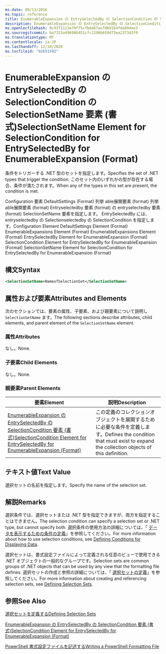 ```yaml
---
ms.date: 09/13/2016
ms.topic: reference
title: EnumerableExpansion の EntrySelectedBy の SelectionCondition の SelectionSetName 要素 (書式)
description: EnumerableExpansion の EntrySelectedBy の SelectionCondition の SelectionSetName 要素 (書式)
ms.openlocfilehash: 0c9372113a79f75cfbda67acf869164fde894ee3
ms.sourcegitcommit: ba7315a496986451cfc1296b659d73ea2373d3f0
ms.translationtype: MT
ms.contentlocale: ja-JP
ms.lasthandoff: 12/10/2020
ms.locfileid: "92651592"
---
```

# <a name="selectionsetname-element-for-selectioncondition-for-entryselectedby-for-enumerableexpansion-format"></a><span data-ttu-id="a679e-103">EnumerableExpansion の EntrySelectedBy の SelectionCondition の SelectionSetName 要素 (書式)</span><span class="sxs-lookup"><span data-stu-id="a679e-103">SelectionSetName Element for SelectionCondition for EntrySelectedBy for EnumerableExpansion (Format)</span></span>

<span data-ttu-id="a679e-104">条件をトリガーする .NET 型のセットを指定します。</span><span class="sxs-lookup"><span data-stu-id="a679e-104">Specifies the set of .NET types that trigger the condition.</span></span> <span data-ttu-id="a679e-105">このセット内のいずれかの型が存在する場合、条件が満たされます。</span><span class="sxs-lookup"><span data-stu-id="a679e-105">When any of the types in this set are present, the condition is met.</span></span>

<span data-ttu-id="a679e-106">Configuration 要素 DefaultSettings (Format) 列挙 able展開要素 (format) 列挙 able展開要素 (format) Entryselectedby 要素 (format) の entryselectedby 要素 (format) SelectionSetName 要素を指定します。 EntrySelectedBy には、entryselectedby の Selectionselectedby の SelectionCondition を指定します。</span><span class="sxs-lookup"><span data-stu-id="a679e-106">Configuration Element DefaultSettings Element (Format) EnumerableExpansions Element (Format) EnumerableExpansions Element (Format) EntrySelectedBy Element for EnumerableExpansion (Format) SelectionCondition Element for EntrySelectedBy for EnumerableExpansion (Format) SelectionSetName Element for SelectionCondition for EntrySelectedBy for EnumerableExpansion (Format)</span></span>

## <a name="syntax"></a><span data-ttu-id="a679e-107">構文</span><span class="sxs-lookup"><span data-stu-id="a679e-107">Syntax</span></span>

```xml
<SelectionSetName>NameofSelectionSet</SelectionSetName>
```

## <a name="attributes-and-elements"></a><span data-ttu-id="a679e-108">属性および要素</span><span class="sxs-lookup"><span data-stu-id="a679e-108">Attributes and Elements</span></span>

<span data-ttu-id="a679e-109">次のセクションでは、要素の属性、子要素、および親要素について説明し `SelectionSetName` ます。</span><span class="sxs-lookup"><span data-stu-id="a679e-109">The following sections describe attributes, child elements, and parent element of the `SelectionSetName` element.</span></span>

### <a name="attributes"></a><span data-ttu-id="a679e-110">属性</span><span class="sxs-lookup"><span data-stu-id="a679e-110">Attributes</span></span>

<span data-ttu-id="a679e-111">なし。</span><span class="sxs-lookup"><span data-stu-id="a679e-111">None.</span></span>

### <a name="child-elements"></a><span data-ttu-id="a679e-112">子要素</span><span class="sxs-lookup"><span data-stu-id="a679e-112">Child Elements</span></span>

<span data-ttu-id="a679e-113">なし。</span><span class="sxs-lookup"><span data-stu-id="a679e-113">None.</span></span>

### <a name="parent-elements"></a><span data-ttu-id="a679e-114">親要素</span><span class="sxs-lookup"><span data-stu-id="a679e-114">Parent Elements</span></span>

|<span data-ttu-id="a679e-115">要素</span><span class="sxs-lookup"><span data-stu-id="a679e-115">Element</span></span>|<span data-ttu-id="a679e-116">説明</span><span class="sxs-lookup"><span data-stu-id="a679e-116">Description</span></span>|
|-------------|-----------------|
|[<span data-ttu-id="a679e-117">EnumerableExpansion の EntrySelectedBy の SelectionCondition 要素 (書式)</span><span class="sxs-lookup"><span data-stu-id="a679e-117">SelectionCondition Element for EntrySelectedBy for EnumerableExpansion (Format)</span></span>](./selectioncondition-element-for-entryselectedby-for-enumerableexpansion-format.md)|<span data-ttu-id="a679e-118">この定義のコレクションオブジェクトを展開するために必要な条件を定義します。</span><span class="sxs-lookup"><span data-stu-id="a679e-118">Defines the condition that must exist to expand the collection objects of this definition.</span></span>|

## <a name="text-value"></a><span data-ttu-id="a679e-119">テキスト値</span><span class="sxs-lookup"><span data-stu-id="a679e-119">Text Value</span></span>

<span data-ttu-id="a679e-120">選択セットの名前を指定します。</span><span class="sxs-lookup"><span data-stu-id="a679e-120">Specify the name of the selection set.</span></span>

## <a name="remarks"></a><span data-ttu-id="a679e-121">解説</span><span class="sxs-lookup"><span data-stu-id="a679e-121">Remarks</span></span>

<span data-ttu-id="a679e-122">選択条件では、選択セットまたは .NET 型を指定できますが、両方を指定することはできません。</span><span class="sxs-lookup"><span data-stu-id="a679e-122">The selection condition can specify a selection set or .NET type, but cannot specify both.</span></span> <span data-ttu-id="a679e-123">選択条件の使用方法の詳細については、「 [データを表示するための条件の定義](./defining-conditions-for-displaying-data.md)」を参照してください。</span><span class="sxs-lookup"><span data-stu-id="a679e-123">For more information about how to use selection conditions, see [Defining Conditions for Displaying Data](./defining-conditions-for-displaying-data.md).</span></span>

<span data-ttu-id="a679e-124">選択セットは、書式設定ファイルによって定義される任意のビューで使用できる .NET オブジェクトの一般的なグループです。</span><span class="sxs-lookup"><span data-stu-id="a679e-124">Selection sets are common groups of .NET objects that can be used by any view that the formatting file defines.</span></span> <span data-ttu-id="a679e-125">選択セットの作成と参照の詳細については、「 [選択セットの定義](./defining-selection-sets.md)」を参照してください。</span><span class="sxs-lookup"><span data-stu-id="a679e-125">For more information about creating and referencing selection sets, see [Defining Selection Sets](./defining-selection-sets.md).</span></span>

## <a name="see-also"></a><span data-ttu-id="a679e-126">参照</span><span class="sxs-lookup"><span data-stu-id="a679e-126">See Also</span></span>

[<span data-ttu-id="a679e-127">選択セットを定義する</span><span class="sxs-lookup"><span data-stu-id="a679e-127">Defining Selection Sets</span></span>](./defining-selection-sets.md)

[<span data-ttu-id="a679e-128">EnumerableExpansion の EntrySelectedBy の SelectionCondition 要素 (書式)</span><span class="sxs-lookup"><span data-stu-id="a679e-128">SelectionCondition Element for EntrySelectedBy for EnumerableExpansion (Format)</span></span>](./selectioncondition-element-for-entryselectedby-for-enumerableexpansion-format.md)

[<span data-ttu-id="a679e-129">PowerShell 書式設定ファイルを記述する</span><span class="sxs-lookup"><span data-stu-id="a679e-129">Writing a PowerShell Formatting File</span></span>](./writing-a-powershell-formatting-file.md)

